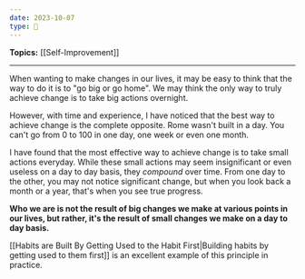 ```yaml
---
date: 2023-10-07
type: 🧠
---
```


**Topics:** [[Self-Improvement]]

---

When wanting to make changes in our lives, it may be easy to think that the way to do it is to "go big or go home". We may think the only way to truly achieve change is to take big actions overnight.

However, with time and experience, I have noticed that the best way to achieve change is the complete opposite. Rome wasn't built in a day. You can't go from 0 to 100 in one day, one week or even one month.

I have found that the most effective way to achieve change is to take small actions everyday. While these small actions may seem insignificant or even useless on a day to day basis, they _compound_ over time. From one day to the other, you may not notice significant change, but when you look back a month or a year, that's when you see true progress.

**Who we are is not the result of big changes we make at various points in our lives, but rather, it's the result of small changes we make on a day to day basis.**

[[Habits are Built By Getting Used to the Habit First|Building habits by getting used to them first]] is an excellent example of this principle in practice.
